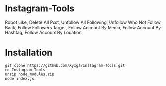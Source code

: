 # Instagram-Tools
Robot Like, Delete All Post, Unfollow All Following, Unfollow Who Not Follow Back, Follow Followers Target, Follow Account By Media, Follow Account By Hashtag, Follow Account By Location

# Installation
```
git clone https://github.com/Xyxga/Instagram-Tools.git
cd Instagram-Tools
unzip node_modules.zip
node index.js
```
